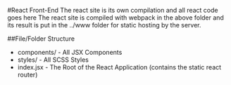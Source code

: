 #React Front-End
The react site is its own compilation and all react code goes here
The react site is compiled with webpack in the above folder and its result
is put in the ../www folder for static hosting by the server.

##File/Folder Structure
- components/ - All JSX Components
- styles/ - All SCSS Styles
- index.jsx - The Root of the React Application (contains the static react router)